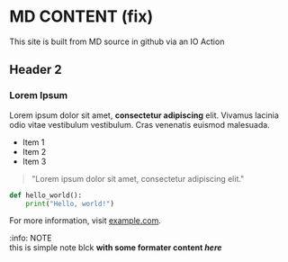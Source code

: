# MD CONTENT (fix)

This site is built from MD source in github via an IO Action

## Header 2

### Lorem Ipsum

Lorem ipsum dolor sit amet, **consectetur adipiscing** elit. Vivamus lacinia odio vitae vestibulum vestibulum. Cras venenatis euismod malesuada.

- Item 1
- Item 2
- Item 3

> "Lorem ipsum dolor sit amet, consectetur adipiscing elit."

```python
def hello_world():
    print("Hello, world!")
```

For more information, visit [example.com](https://www.example.com).

<div class="note">
  <div>
   <div>:info: NOTE</div>
  </div>
  <div>
    <div> this is simple note blck <b> with some formater content<b> <em>here<em> </div>
  </div>
</div>
